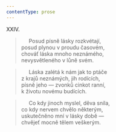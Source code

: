 ```yaml
---
contentType: prose
---
```


XXIV.

>      Posud písně lásky rozkvétají,  
> posud plynou v proudu časovém,  
> chováť láska mnoho neznámého,  
> nevysvětleného v lůně svém.

>      Láska zalétá k nám jak to ptáče  
> z krajů neznámých, jih rodících,  
> písně jeho — zvonků cinkot ranní,  
> k životu novému budících.

>      Co kdy jinoch myslel, děva snila,  
> co kdy nervem chvělo některým,  
> uskutečněno mní v lásky době —  
> chvějeť mocně tělem veškerým.
